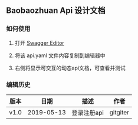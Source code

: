 ## Baobaozhuan Api 设计文档

### 如何使用

1. 打开 [Swagger Editor](http://editor.swagger.io/)

2. 将该 api.yaml 文件内容复制到编辑器中

3. 右侧将显示可交互的动态api文档，可查看并测试

### 编辑历史
| 版本 |   日期    | 描述 |  作者   |
| :--: | :-------: | :--: | :-----: |
| v1.0 | 2019-05-13 | 登录注册api | gitgiter |